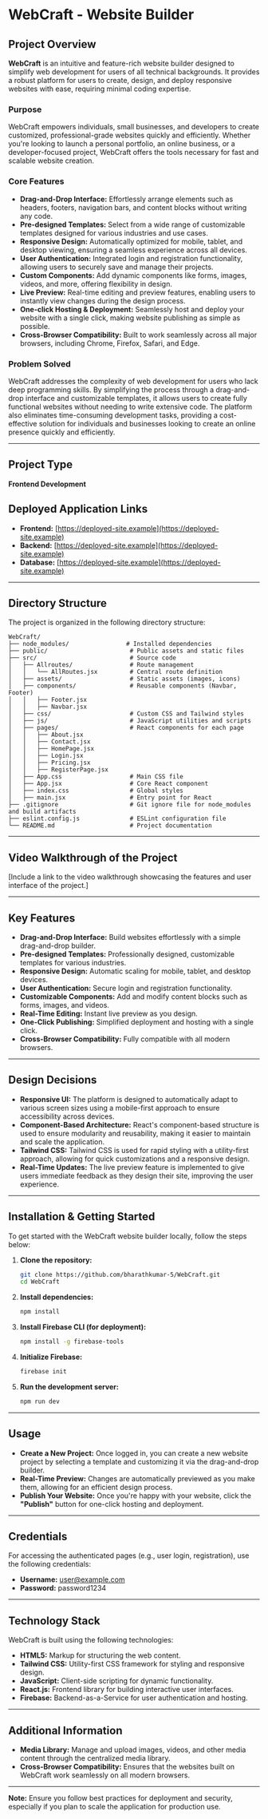 # **WebCraft - Website Builder**

## **Project Overview**
**WebCraft** is an intuitive and feature-rich website builder designed to simplify web development for users of all technical backgrounds. It provides a robust platform for users to create, design, and deploy responsive websites with ease, requiring minimal coding expertise.

### **Purpose**
WebCraft empowers individuals, small businesses, and developers to create customized, professional-grade websites quickly and efficiently. Whether you're looking to launch a personal portfolio, an online business, or a developer-focused project, WebCraft offers the tools necessary for fast and scalable website creation.

### **Core Features**
- **Drag-and-Drop Interface:** Effortlessly arrange elements such as headers, footers, navigation bars, and content blocks without writing any code.
- **Pre-designed Templates:** Select from a wide range of customizable templates designed for various industries and use cases.
- **Responsive Design:** Automatically optimized for mobile, tablet, and desktop viewing, ensuring a seamless experience across all devices.
- **User Authentication:** Integrated login and registration functionality, allowing users to securely save and manage their projects.
- **Custom Components:** Add dynamic components like forms, images, videos, and more, offering flexibility in design.
- **Live Preview:** Real-time editing and preview features, enabling users to instantly view changes during the design process.
- **One-click Hosting & Deployment:** Seamlessly host and deploy your website with a single click, making website publishing as simple as possible.
- **Cross-Browser Compatibility:** Built to work seamlessly across all major browsers, including Chrome, Firefox, Safari, and Edge.

### **Problem Solved**
WebCraft addresses the complexity of web development for users who lack deep programming skills. By simplifying the process through a drag-and-drop interface and customizable templates, it allows users to create fully functional websites without needing to write extensive code. The platform also eliminates time-consuming development tasks, providing a cost-effective solution for individuals and businesses looking to create an online presence quickly and efficiently.

---

## **Project Type**
**Frontend Development**

## **Deployed Application Links**
- **Frontend:** [https://deployed-site.example](https://deployed-site.example)
- **Backend:** [https://deployed-site.example](https://deployed-site.example)
- **Database:** [https://deployed-site.example](https://deployed-site.example)

---

## **Directory Structure**
The project is organized in the following directory structure:

```
WebCraft/
├── node_modules/                # Installed dependencies
├── public/                       # Public assets and static files
├── src/                          # Source code
│   ├── Allroutes/                # Route management
│   │   └── AllRoutes.jsx         # Central route definition
│   ├── assets/                   # Static assets (images, icons)
│   ├── components/               # Reusable components (Navbar, Footer)
│   │   ├── Footer.jsx
│   │   ├── Navbar.jsx
│   ├── css/                      # Custom CSS and Tailwind styles
│   ├── js/                       # JavaScript utilities and scripts
│   ├── pages/                    # React components for each page
│   │   ├── About.jsx
│   │   ├── Contact.jsx
│   │   ├── HomePage.jsx
│   │   ├── Login.jsx
│   │   ├── Pricing.jsx
│   │   ├── RegisterPage.jsx
│   ├── App.css                   # Main CSS file
│   ├── App.jsx                   # Core React component
│   ├── index.css                 # Global styles
│   ├── main.jsx                  # Entry point for React
├── .gitignore                    # Git ignore file for node_modules and build artifacts
├── eslint.config.js              # ESLint configuration file
└── README.md                     # Project documentation
```

---

## **Video Walkthrough of the Project**

[Include a link to the video walkthrough showcasing the features and user interface of the project.]

---

## **Key Features**
- **Drag-and-Drop Interface:** Build websites effortlessly with a simple drag-and-drop builder.
- **Pre-designed Templates:** Professionally designed, customizable templates for various industries.
- **Responsive Design:** Automatic scaling for mobile, tablet, and desktop devices.
- **User Authentication:** Secure login and registration functionality.
- **Customizable Components:** Add and modify content blocks such as forms, images, and videos.
- **Real-Time Editing:** Instant live preview as you design.
- **One-Click Publishing:** Simplified deployment and hosting with a single click.
- **Cross-Browser Compatibility:** Fully compatible with all modern browsers.

---

## **Design Decisions**
- **Responsive UI:** The platform is designed to automatically adapt to various screen sizes using a mobile-first approach to ensure accessibility across devices.
- **Component-Based Architecture:** React's component-based structure is used to ensure modularity and reusability, making it easier to maintain and scale the application.
- **Tailwind CSS:** Tailwind CSS is used for rapid styling with a utility-first approach, allowing for quick customizations and a responsive design.
- **Real-Time Updates:** The live preview feature is implemented to give users immediate feedback as they design their site, improving the user experience.

---

## **Installation & Getting Started**

To get started with the WebCraft website builder locally, follow the steps below:

1. **Clone the repository:**
   ```bash
   git clone https://github.com/bharathkumar-5/WebCraft.git
   cd WebCraft
   ```

2. **Install dependencies:**
   ```bash
   npm install
   ```

3. **Install Firebase CLI (for deployment):**
   ```bash
   npm install -g firebase-tools
   ```

4. **Initialize Firebase:**
   ```bash
   firebase init
   ```

5. **Run the development server:**
   ```bash
   npm run dev
   ```

---

## **Usage**

- **Create a New Project:** Once logged in, you can create a new website project by selecting a template and customizing it via the drag-and-drop builder.
- **Real-Time Preview:** Changes are automatically previewed as you make them, allowing for an efficient design process.
- **Publish Your Website:** Once you're happy with your website, click the **"Publish"** button for one-click hosting and deployment.

---

## **Credentials**

For accessing the authenticated pages (e.g., user login, registration), use the following credentials:

- **Username:** user@example.com
- **Password:** password1234

---

## **Technology Stack**

WebCraft is built using the following technologies:

- **HTML5:** Markup for structuring the web content.
- **Tailwind CSS:** Utility-first CSS framework for styling and responsive design.
- **JavaScript:** Client-side scripting for dynamic functionality.
- **React.js:** Frontend library for building interactive user interfaces.
- **Firebase:** Backend-as-a-Service for user authentication and hosting.

---

## **Additional Information**

- **Media Library:** Manage and upload images, videos, and other media content through the centralized media library.
- **Cross-Browser Compatibility:** Ensures that the websites built on WebCraft work seamlessly on all modern browsers.

---

**Note:** Ensure you follow best practices for deployment and security, especially if you plan to scale the application for production use.

